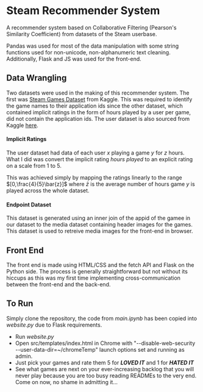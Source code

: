 # Steam Recommender System
A recommender system based on Collaborative Filtering (Pearson's Similarity Coefficient) from datasets of the Steam userbase.

Pandas was used for most of the data manipulation with some string functions used for non-unicode, non-alphanumeric text cleaning. Additionally, Flask and JS was used for the front-end.

## __Data Wrangling__
Two datasets were used in the making of this recommender system. The first was [Steam Games Dataset](https://www.kaggle.com/nikdavis/steam-store-games) from Kaggle. This was required to identify the game names to their application ids since the other dataset, which contained implicit ratings in the form of hours played by a user per game, did not contain the application ids. The user dataset is also sourced from Kaggle [here](https://www.kaggle.com/tamber/steam-video-games).

#### __Implicit Ratings__
The user dataset had data of each user $x$ playing a game $y$ for $z$ hours. What I did was convert the implicit rating *hours played* to an explicit rating on a scale from 1 to 5.

This was achieved simply by mapping the ratings linearly to  the range $[0,\frac{4}{5}\bar{z}]$ where $\bar{z}$ is the average number of hours game $y$ is played across the whole dataset.

#### __Endpoint Dataset__
This dataset is generated using an inner join of the appid of the gamee in our dataset to the media dataset containing header images for the games. This dataset is used to retreive media images for the front-end in browser.

## __Front End__
The front end is made using HTML/CSS and the fetch API and Flask on the Python side. The process is generally straightforward but not without its hiccups as this was my first time implementing cross-communication between the front-end and the back-end.

## To Run
Simply clone the repository, the code from *main.ipynb* has been copied into *website.py* due to Flask requirements. 

* Run *website.py*
* Open src/templates/index.html in Chrome with "--disable-web-security --user-data-dir=~/chromeTemp" launch options set and running as admin.
* Just pick your games and rate them $5$ for *__LOVED IT__* and $1$ for __*HATED IT*__
* See what games are next on your ever-increasing backlog that you will never play because you are too busy reading READMEs to the very end. Come on now, no shame in admitting it...
